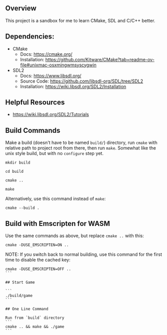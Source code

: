 ## Overview
This project is a sandbox for me to learn CMake, SDL and C/C++ better.

## Dependencies:
- CMake
  - Docs: https://cmake.org/
  - Installation: https://github.com/Kitware/CMake?tab=readme-ov-file#unixmac-osxmingwmsyscygwin
- SDL2
  - Docs: https://www.libsdl.org/
  - Source Code: https://github.com/libsdl-org/SDL/tree/SDL2
  - Installation: https://wiki.libsdl.org/SDL2/Installation


## Helpful Resources
- https://wiki.libsdl.org/SDL2/Tutorials


## Build Commands

Make a build (doesn't have to be named `build/`) directory, run `cmake` with relative path to project root from there, then run `make`.  Somewhat like the unix style build, but with no `configure` step yet.

```
mkdir build

cd build

cmake ..

make

```

Alternatively, use this command instead of `make`:
```
cmake --build .
```

## Build with Emscripten for WASM

Use the same commands as above, but replace `cmake ..` with this:

```
cmake -DUSE_EMSCRIPTEN=ON ..
```


NOTE: If you switch back to normal building, use this command for the 
first time to disable the cached key:

````
cmake -DUSE_EMSCRIPTEN=OFF ..
```

## Start Game

```
./build/game
```

## One Line Command

Run from `build` directory
```
cmake .. && make && ./game
```
